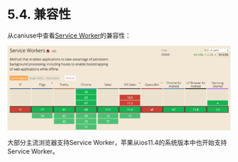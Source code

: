 # 5.4. 兼容性

从caniuse中查看[Service Worker](https://caniuse.com/#search=service%20workers)的兼容性：

![](../images/serviceworkeruse.png)

大部分主流浏览器支持Service Worker，苹果从ios11.4的系统版本中也开始支持Service Worker。